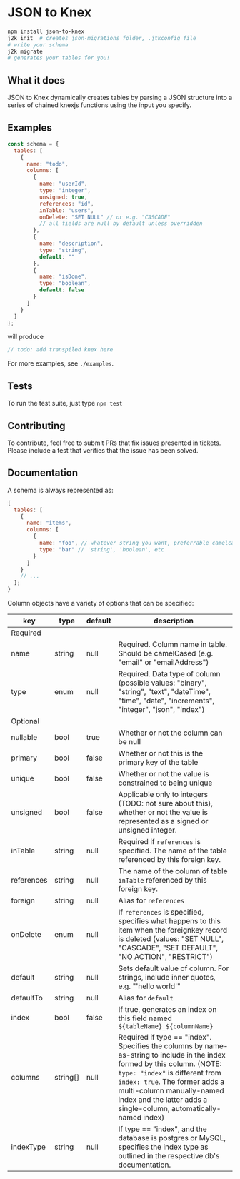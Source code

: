 # JSON to Knex


```bash
npm install json-to-knex
j2k init  # creates json-migrations folder, .jtkconfig file
# write your schema
j2k migrate
# generates your tables for you!
```

## What it does

JSON to Knex dynamically creates tables by parsing a JSON structure into a series of chained knexjs functions using the input you specify.

## Examples

```js
const schema = {
  tables: [
    {
      name: "todo",
      columns: [
        {
          name: "userId",
          type: "integer",
          unsigned: true,
          references: "id",
          inTable: "users",
          onDelete: "SET NULL" // or e.g. "CASCADE"
          // all fields are null by default unless overridden
        },
        {
          name: "description",
          type: "string",
          default: ""
        },
        {
          name: "isDone",
          type: "boolean",
          default: false
        }
      ]
    }
  ]
};
```

will produce

```js
// todo: add transpiled knex here
```

For more examples, see `./examples`.

## Tests

To run the test suite, just type `npm test`

## Contributing

To contribute, feel free to submit PRs that fix issues presented in tickets. Please include a test that verifies that the issue has been solved.

## Documentation

A schema is always represented as:

```js
{
  tables: [
    {
      name: "items",
      columns: [
        {
          name: "foo", // whatever string you want, preferrable camelcase
          type: "bar" // 'string', 'boolean', etc
        }
      ]
    }
    // ...
  ];
}
```

Column objects have a variety of options that can be specified:

| key        | type     | default | description                                                                                                                                                                                                                                                                                     |
| ---------- | -------- | ------- | ----------------------------------------------------------------------------------------------------------------------------------------------------------------------------------------------------------------------------------------------------------------------------------------------- |
| Required   |          |         |                                                                                                                                                                                                                                                                                                 |
| name       | string   | null    | Required. Column name in table. Should be camelCased (e.g. "email" or "emailAddress")                                                                                                                                                                                                           |
| type       | enum     | null    | Required. Data type of column (possible values: "binary", "string", "text", "dateTime", "time", "date", "increments", "integer", "json", "index")                                                                                                                                               |
| Optional   |          |         |                                                                                                                                                                                                                                                                                                 |
| nullable   | bool     | true    | Whether or not the column can be null                                                                                                                                                                                                                                                           |
| primary    | bool     | false   | Whether or not this is the primary key of the table                                                                                                                                                                                                                                             |
| unique     | bool     | false   | Whether or not the value is constrained to being unique                                                                                                                                                                                                                                         |
| unsigned   | bool     | false   | Applicable only to integers (TODO: not sure about this), whether or not the value is represented as a signed or unsigned integer.                                                                                                                                                               |
| inTable    | string   | null    | Required if `references` is specified. The name of the table referenced by this foreign key.                                                                                                                                                                                                    |
| references | string   | null    | The name of the column of table `inTable` referenced by this foreign key.                                                                                                                                                                                                                       |
| foreign    | string   | null    | Alias for `references`                                                                                                                                                                                                                                                                          |
| onDelete   | enum     | null    | If `references` is specified, specifies what happens to this item when the foreignkey record is deleted (values: "SET NULL", "CASCADE", "SET DEFAULT", "NO ACTION", "RESTRICT")                                                                                                                 |
| default    | string   | null    | Sets default value of column. For strings, include inner quotes, e.g. "'hello world'"                                                                                                                                                                                                           |
| defaultTo  | string   | null    | Alias for `default`                                                                                                                                                                                                                                                                             |
| index      | bool     | false   | If true, generates an index on this field named `${tableName}_${columnName}`                                                                                                                                                                                                                    |
| columns    | string[] | null    | Required if type == "index". Specifies the columns by name-as-string to include in the index formed by this column. (NOTE: `type: "index"` is different from `index: true`. The former adds a multi-column manually-named index and the latter adds a single-column, automatically-named index) |
| indexType  | string   | null    | If type == "index", and the database is postgres or MySQL, specifies the index type as outlined in the respective db's documentation.                                                                                                                                                           |
